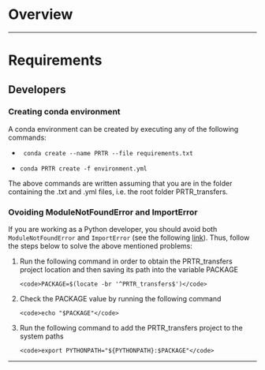 # Overview

<hr/>

# Requirements

## Developers

### Creating conda environment

A conda environment can be created by executing any of the following commands:

<ul>
  <li>
    
     conda create --name PRTR --file requirements.txt
  </li>
  <li>
    
    conda PRTR create -f environment.yml
  </li>
</ul>

The above commands are written assuming that you are in the folder containing the .txt and .yml files, i.e. the root folder PRTR_transfers. 

### Ovoiding ModuleNotFoundError and ImportError

If you are working as a Python developer, you should avoid both ```ModuleNotFoundError``` and ```ImportError``` (see the following [link](https://towardsdatascience.com/how-to-fix-modulenotfounderror-and-importerror-248ce5b69b1c)). Thus, follow the steps below to solve the above mentioned problems:

<ol>
  <li>
    Run the following command in order to obtain the PRTR_transfers project location and then saving its path into the variable PACKAGE
    
    <code>PACKAGE=$(locate -br '^PRTR_transfers$')</code>
  </li>
  <li>
    Check the PACKAGE value by running the following command
    
    <code>echo "$PACKAGE"</code>
   </li>
   <li>
    Run the following command to add the PRTR_transfers project to the system paths
     
    <code>export PYTHONPATH="${PYTHONPATH}:$PACKAGE"</code>
   </li>
</ol>

<hr/>
